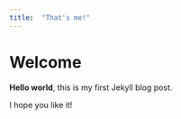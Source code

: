 ```yaml
---
title:  "That's me!"
---
```


# Welcome

**Hello world**, this is my first Jekyll blog post.

I hope you like it!
